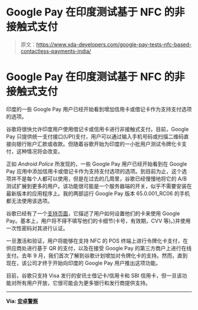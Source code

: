 # Google Pay 在印度测试基于 NFC 的非接触式支付

> 原文：<https://www.xda-developers.com/google-pay-tests-nfc-based-contactless-payments-india/>

# Google Pay 在印度测试基于 NFC 的非接触式支付

印度的一些 Google Pay 用户已经开始看到增加信用卡或借记卡作为支持支付选项的选项。

谷歌将很快允许印度用户使用借记卡或信用卡进行非接触式支付。目前，Google Pay 只提供统一支付接口(UPI)支付，用户可以通过输入手机号码或扫描二维码直接向银行账户汇款或收款。但随着谷歌开始为印度的一小批用户测试令牌化卡支付，这种情况将会改变。

正如 *Android Police* 所发现的，一些 Google Pay 用户已经开始看到在 Google Pay 应用中添加信用卡或借记卡作为支持支付选项的选项。到目前为止，这个选项并不是每个人都可以使用，但是在过去的几周里，谷歌已经慢慢地将它的 A/B 测试扩展到更多的用户。该功能很可能是一个服务器端的开关，似乎不需要安装在最新版本的应用程序上。我的两部运行 Google Pay 版本 65.0.001_RC06 的手机都无法使用该选项。

谷歌已经有了一个[支持页面](https://support.google.com/pay/india/answer/9673903)，它描述了用户如何设置他们的卡来使用 Google Pay。基本上，用户将不得不填写他们的卡细节(卡号，有效期，CVV 等)。)并使用一次性密码对其进行认证。

一旦激活和验证，用户将能够在支持 NFC 的 POS 终端上进行令牌化卡支付，在供应商处进行基于 QR 的支付，以及在接受 Google Pay 的第三方商户上进行在线支付。去年 9 月，我们首次了解到谷歌计划增加对令牌化卡的支持。然而，直到现在，该公司才终于开始向印度的 Google Pay 用户推出这项功能。

目前，谷歌只支持 Visa 发行的安讯士借记卡/信用卡和 SBI 信用卡，但一旦该功能对所有用户开放，它很可能会为更多银行和发行商提供支持。

* * *

**Via: [安卓警察](https://www.androidpolice.com/2020/08/28/google-pay-starts-testing-nfc-based-card-payments-in-india/)**